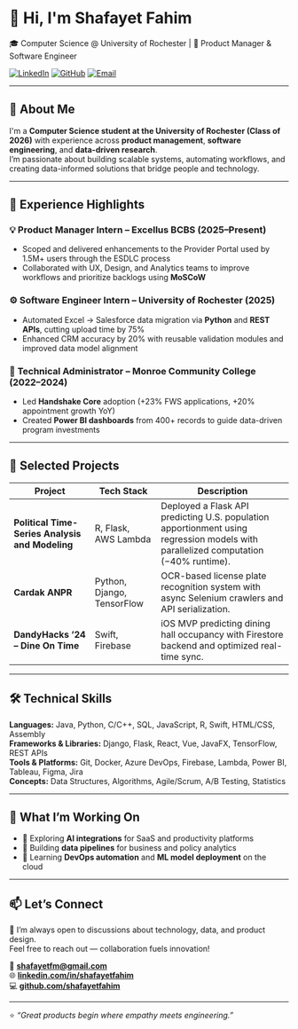 # 👋 Hi, I'm Shafayet Fahim  
🎓 Computer Science @ University of Rochester | 💼 Product Manager & Software Engineer

[![LinkedIn](https://img.shields.io/badge/LinkedIn-shafayetfahim-blue?style=flat-square&logo=linkedin)](https://linkedin.com/in/shafayetfahim)
[![GitHub](https://img.shields.io/badge/GitHub-shafayetfahim-lightgrey?style=flat-square&logo=github)](https://github.com/shafayetfahim)
[![Email](https://img.shields.io/badge/Email-shafayetfm%40gmail.com-red?style=flat-square&logo=gmail)](mailto:shafayetfm@gmail.com)

---

## 🧠 About Me

I'm a **Computer Science student at the University of Rochester (Class of 2026)** with experience across **product management**, **software engineering**, and **data-driven research**.  
I’m passionate about building scalable systems, automating workflows, and creating data-informed solutions that bridge people and technology.

---

## 💼 Experience Highlights

### 💡 **Product Manager Intern – Excellus BCBS (2025–Present)**
- Scoped and delivered enhancements to the Provider Portal used by 1.5M+ users through the ESDLC process  
- Collaborated with UX, Design, and Analytics teams to improve workflows and prioritize backlogs using **MoSCoW**

### ⚙️ **Software Engineer Intern – University of Rochester (2025)**
- Automated Excel → Salesforce data migration via **Python** and **REST APIs**, cutting upload time by 75%  
- Enhanced CRM accuracy by 20% with reusable validation modules and improved data model alignment

### 🧩 **Technical Administrator – Monroe Community College (2022–2024)**
- Led **Handshake Core** adoption (+23% FWS applications, +20% appointment growth YoY)  
- Created **Power BI dashboards** from 400+ records to guide data-driven program investments

---

## 🚀 Selected Projects

| Project | Tech Stack | Description |
|----------|-------------|-------------|
| **Political Time-Series Analysis and Modeling** | R, Flask, AWS Lambda | Deployed a Flask API predicting U.S. population apportionment using regression models with parallelized computation (−40% runtime). |
| **Cardak ANPR** | Python, Django, TensorFlow | OCR-based license plate recognition system with async Selenium crawlers and API serialization. |
| **DandyHacks ’24 – Dine On Time** | Swift, Firebase | iOS MVP predicting dining hall occupancy with Firestore backend and optimized real-time sync. |

---

## 🛠️ Technical Skills

**Languages:** Java, Python, C/C++, SQL, JavaScript, R, Swift, HTML/CSS, Assembly  
**Frameworks & Libraries:** Django, Flask, React, Vue, JavaFX, TensorFlow, REST APIs  
**Tools & Platforms:** Git, Docker, Azure DevOps, Firebase, Lambda, Power BI, Tableau, Figma, Jira  
**Concepts:** Data Structures, Algorithms, Agile/Scrum, A/B Testing, Statistics

---

## 🧭 What I’m Working On

- 🔹 Exploring **AI integrations** for SaaS and productivity platforms  
- 🔹 Building **data pipelines** for business and policy analytics  
- 🔹 Learning **DevOps automation** and **ML model deployment** on the cloud

---

## 📫 Let’s Connect

💬 I’m always open to discussions about technology, data, and product design.  
Feel free to reach out — collaboration fuels innovation!  

📧 **[shafayetfm@gmail.com](mailto:shafayetfm@gmail.com)**  
🌐 **[linkedin.com/in/shafayetfahim](https://linkedin.com/in/shafayetfahim)**  
💻 **[github.com/shafayetfahim](https://github.com/shafayetfahim)**

---

⭐ *“Great products begin where empathy meets engineering.”*
